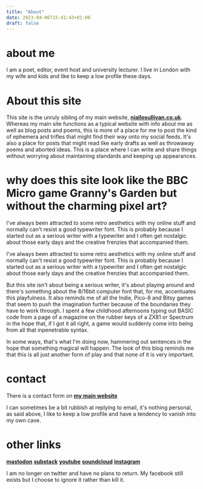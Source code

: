 ```yaml
---
title: "About"
date: 2023-04-06T15:41:43+01:00
draft: false
---
```


# about me

I am a poet, editor, event host and university lecturer. I live in London with my wife and kids and like to keep a low profile these days.

# About this site

This site is the unruly sibling of my main website, **[niallosullivan.co.uk](http://niallosullivan.co.uk)**. Whereas my main site functions as a typical website with info about me as well as blog posts and poems, this is more of a place for me to post the kind of ephemera and trifles that might find their way onto my social feeds. It's also a place for posts that might read like early drafts as well as throwaway poems and aborted ideas. This is a place where I can write and share things without worrying about maintaining standards and keeping up appearances.

# why does this site look like the BBC Micro game Granny's Garden but without the charming pixel art?

I've always been attracted to some retro aesthetics with my online stuff and normally can't resist a good typewriter font. This is probably because I started out as a serious writer with a typewriter and I often get nostalgic about those early days and the creative frenzies that accompanied them.

I've always been attracted to some retro aesthetics with my online stuff and normally can't resist a good typewriter font. This is probably because I started out as a serious writer with a typewriter and I often get nostalgic about those early days and the creative frenzies that accompanied them.

But this site isn't about being a serious writer, it's about playing around and there's something about the 8/16bit computer font that, for me, accentuates this playfulness. It also reminds me of all the Indie, Pico-8 and Bitsy games that seem to push the imagination further because of the boundaries they have to work through. I spent a few childhood afternoons typing out BASIC code from a page of a magazine on the rubber keys of a ZX81 or Spectrum in the hope that, if I got it all right, a game would suddenly come into being from all that inpenetrable syntax.

In some ways, that's what I'm doing now, hammering out sentences in the hope that something magical will happen. The look of this blog reminds me that this is all just another form of play and that none of it is very important.

# contact

There is a contact form on **[my main website](http//niallosullivan.co.uk)**

I can sometimes be a bit rubbish at replying to email, it's nothing personal, as said above, I like to keep a low profile and have a tendency to vanish into my own cave.

# other links

**[mastodon](https://sunny.garden/@rustyniall)**
**[substack](https://niallosullivan.substack.com)**
**[youtube](https://youtube.com/niallosullivan)**
**[soundcloud](https://soundcloud.com/rustysonnets)**
**[instagram](https://www.instagram.com/lefteyebrowraised/)**


I am no longer on twitter and have no plans to return. My facebook still exists but I choose to ignore it rather than kill it.